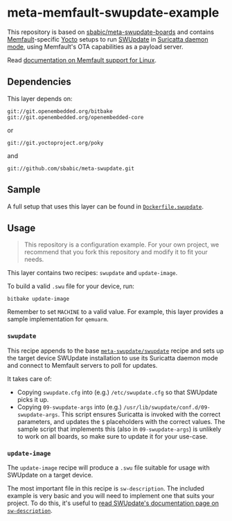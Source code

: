 # meta-memfault-swupdate-example

This repository is based on [sbabic/meta-swupdate-boards][1] and contains
[Memfault][2]-specific [Yocto][3] setups to run [SWUpdate][4] in [Suricatta
daemon mode][5], using Memfault's OTA capabilities as a payload server.

[1]: https://github.com/sbabic/meta-swupdate-boards
[2]: https://memfault.com/
[3]: https://www.yoctoproject.org/
[4]: https://sbabic.github.io/swupdate
[5]: https://sbabic.github.io/swupdate/suricatta.html

Read
[documentation on Memfault support for Linux](https://docs.memfault.com/docs/linux/introduction).

## Dependencies

This layer depends on:

```
git://git.openembedded.org/bitbake
git://git.openembedded.org/openembedded-core
```

or

```
git://git.yoctoproject.org/poky
```

and

```
git://github.com/sbabic/meta-swupdate.git
```

## Sample

A full setup that uses this layer can be found in
[`Dockerfile.swupdate`](/Dockerfile.swupdate).

## Usage

> This repository is a configuration example. For your own project, we recommend
> that you fork this repository and modify it to fit your needs.

This layer contains two recipes: `swupdate` and `update-image`.

To build a valid `.swu` file for your device, run:

```
bitbake update-image
```

Remember to set `MACHINE` to a valid value. For example, this layer provides a
sample implementation for `qemuarm`.

### `swupdate`

This recipe appends to the base
[`meta-swupdate/swupdate`](https://github.com/sbabic/meta-swupdate) recipe and
sets up the target device SWUpdate installation to use its Suricatta daemon mode
and connect to Memfault servers to poll for updates.

It takes care of:

- Copying `swupdate.cfg` into (e.g.) `/etc/swupdate.cfg` so that SWUpdate picks
  it up.
- Copying `09-swupdate-args` into (e.g.)
  `/usr/lib/swupdate/conf.d/09-swupdate-args`. This script ensures Suricatta is
  invoked with the correct parameters, and updates the `$` placeholders with the
  correct values. The sample script that implements this (also in
  `09-swupdate-args`) is unlikely to work on all boards, so make sure to update
  it for your use-case.

### `update-image`

The `update-image` recipe will produce a `.swu` file suitable for usage with
SWUpdate on a target device.

The most important file in this recipe is `sw-description`. The included example
is very basic and you will need to implement one that suits your project. To do
this, it's useful to [read SWUpdate's documentation page on
`sw-description`][6].

[6]: https://sbabic.github.io/swupdate/sw-description.html
